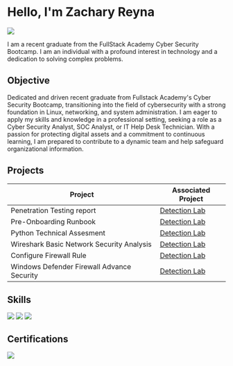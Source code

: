 # Hello, I'm Zachary Reyna
<a href="https://www.linkedin.com/in/zachary-reyna-3a4952311/"><img src="https://img.shields.io/badge/-LinkedIn-0072b1?&style=for-the-badge&logo=linkedin&logoColor=white" /></a>

I am a recent graduate from the FullStack Academy Cyber Security Bootcamp. I am an individual with a profound interest in technology and a dedication to solving complex problems. 

## Objective

Dedicated and driven recent graduate from Fullstack Academy's Cyber Security Bootcamp, transitioning into the field of cybersecurity with a strong foundation in Linux, networking, and system administration. I am eager to apply my skills and knowledge in a professional setting, seeking a role as a Cyber Security Analyst, SOC Analyst, or IT Help Desk Technician. With a passion for protecting digital assets and a commitment to continuous learning, I am prepared to contribute to a dynamic team and help safeguard organizational information.

## Projects

| Project                                       | Associated Project         |
|-----------------------------------------------|----------------------------|
| Penetration Testing report                    | <a href="https://drive.google.com/file/d/1xQJDed3XnJJCj4DRsLN-woS5ddVrmyAx/view?usp=share_link">Detection Lab</a>|
| Pre-Onboarding Runbook                        | <a href="https://drive.google.com/file/d/12cuH_LchHclbozR63YXDcWnPm4SJjnIO/view?usp=share_link">Detection Lab</a>|
| Python Technical Assesment                    | <a href="https://drive.google.com/file/d/1vLbYGRA_9DT_IqxKUNToDrfbW_n9yMXF/view?usp=share_link">Detection Lab</a>|
| Wireshark Basic Network Security Analysis     | <a href="https://drive.google.com/file/d/1DNd1p3YfZNP0GExSFEsSFShb-JjsGlUA/view?usp=drive_link">Detection Lab</a>|
| Configure Firewall Rule                       | <a href="https://drive.google.com/file/d/1TdUQk0rSAuJxmfXvWtKVSHpNCDav7Bgq/view?usp=drive_link">Detection Lab</a>|
| Windows Defender Firewall Advance Security    | <a href="https://drive.google.com/file/d/14vcVlgzH9V6ch0iIfmvIJfC_JbnH28f-/view?usp=drive_link">Detection Lab</a>|

## Skills

<div>
    <img src="https://img.shields.io/badge/-Linux-FCC624?style=for-the-badge&logo=linux&logoColor=black" />
    <img src="https://img.shields.io/badge/-Wireshark-1679A7?&style=for-the-badge&logo=Wireshark&logoColor=white" />
    <img src="https://img.shields.io/badge/-Python-3776AB?style=for-the-badge&logo=python&logoColor=white" />
</div>

## Certifications
<div>
<img src="https://img.shields.io/badge/-Security%2B-FF0000?&style=for-the-badge&logo=CompTIA&logoColor=white" />
</div>



